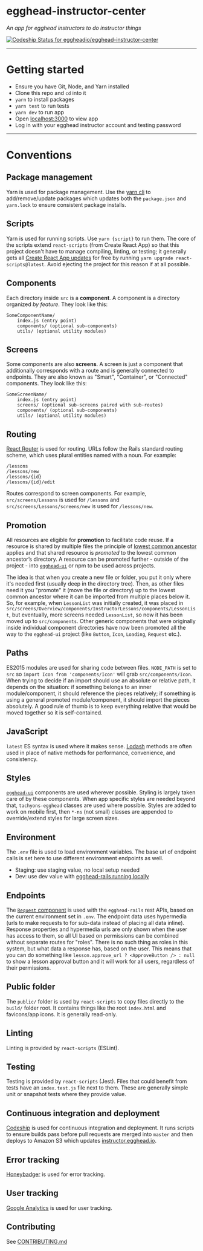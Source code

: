 # egghead-instructor-center

_An app for egghead instructors to do instructor things_

[ ![Codeship Status for eggheadio/egghead-instructor-center](https://app.codeship.com/projects/3a4afe00-8808-0134-e6cc-2e5dfce30ebc/status?branch=master)](https://app.codeship.com/projects/183842)

---

# Getting started

- Ensure you have Git, Node, and Yarn installed
- Clone this repo and `cd` into it
- `yarn` to install packages
- `yarn test` to run tests
- `yarn dev` to run app
- Open [localhost:3000](http://localhost:3000) to view app
- Log in with your egghead instructor account and testing password

---

# Conventions

## Package management

Yarn is used for package management. Use the [yarn cli](https://yarnpkg.com/en/docs/usage) to add/remove/update packages which updates both the `package.json` and `yarn.lock` to ensure consistent package installs. 

## Scripts

Yarn is used for running scripts. Use `yarn {script}` to run them. The core of the scripts extend `react-scripts` (from Create React App) so that this project doesn't have to manage compiling, linting, or testing; it generally gets all [Create React App updates](https://github.com/facebookincubator/create-react-app/releases) for free by running `yarn upgrade react-scripts@latest`. Avoid ejecting the project for this reason if at all possible.

## Components

Each directory inside `src` is a **component**. A component is a directory organized _by feature_. They look like this:

```
SomeComponentName/
    index.js (entry point)
    components/ (optional sub-components)
    utils/ (optional utility modules)
```

## Screens

Some components are also **screens**. A screen is just a component that additionally corresponds with a route and is generally connected to endpoints. They are also known as "Smart", "Container", or "Connected" components. They look like this:

```
SomeScreenName/
    index.js (entry point)
    screens/ (optional sub-screens paired with sub-routes)
    components/ (optional sub-components)
    utils/ (optional utility modules)
```

## Routing

[React Router](https://reacttraining.com/react-router/) is used for routing. URLs follow the Rails standard routing scheme, which uses plural entities named with a noun. For example:

```
/lessons
/lessons/new
/lessons/{id}
/lessons/{id}/edit
```

Routes correspond to screen components. For example, `src/screens/Lessons` is used for `/lessons` and `src/screens/Lessons/screens/new` is used for `/lessons/new`.

## Promotion

All resources are eligible for **promotion** to facilitate code reuse. If a resource is shared by multiple files the principle of [lowest common ancestor](https://en.wikipedia.org/wiki/Lowest_common_ancestor) applies and that shared resource is _promoted_ to the lowest common ancestor’s directory. A resource can be promoted further - outside of the project - into [`egghead-ui`](https://styleguide.egghead.io) or npm to be used across projects.

The idea is that when you create a new file or folder, you put it only where it's needed first (usually deep in the directory tree). Then, as other files need it you "promote" it (move the file or directory) up to the lowest common ancestor where it can be imported from multiple places below it. So, for example, when `LessonList` was initially created, it was placed in `src/screens/Overview/components/InstructorLessons/components/LessonList`, but eventually, more screens needed `LessonList`, so now it has been moved up to `src/components`. Other generic components that were originally inside individual component directories have now been promoted all the way to the `egghead-ui` project (like `Button`, `Icon`, `Loading`, `Request` etc.).

## Paths

ES2015 modules are used for sharing code between files. `NODE_PATH` is set to `src` so `import Icon from 'components/Icon'` will grab `src/components/Icon`. When trying to decide if an import should use an absolute or relative path, it depends on the situation: if something belongs to an inner module/component, it should reference the pieces relatively; if something is using a general promoted module/component, it should import the pieces absolutely. A good rule of thumb is to keep everything relative that would be moved together so it is self-contained.

## JavaScript

`latest` ES syntax is used where it makes sense. [Lodash](lodash.com) methods are often used in place of native methods for performance, convenience, and consistency.

## Styles

[`egghead-ui`](https://styleguide.egghead.io) components are used wherever possible. Styling is largely taken care of by these components. When app specific styles are needed beyond that, `tachyons-egghead` classes are used where possible. Styles are added to work on mobile first, then `*-ns` (not small) classes are appended to override/extend styles for large screen sizes.

## Environment

The `.env` file is used to load environment variables. The base url of endpoint calls is set here to use different environment endpoints as well.

- Staging: use staging value, no local setup needed
- Dev: use dev value with [egghead-rails running locally](https://gist.github.com/trevordmiller/35dcf0a705b8cb610178f18a135ea6e3)

## Endpoints

The [`Request` component](https://styleguide.egghead.io) is used with the `egghead-rails` rest APIs, based on the current environment set in `.env`. The endpoint data uses hypermedia (urls to make requests to for sub-data instead of placing all data inline). Response properties and hypermedia urls are only shown when the user has access to them, so all UI based on permissions can be combined without separate routes for "roles". There is no such thing as roles in this system, but what data a response has, based on the user. This means that you can do something like `lesson.approve_url ? <ApproveButton /> : null` to show a lesson approval button and it will work for all users, regardless of their permissions.

## Public folder

The `public/` folder is used by `react-scripts` to copy files directly to the `build/` folder root. It contains things like the root `index.html` and favicons/app icons. It is generally read-only.

## Linting

Linting is provided by `react-scripts` (ESLint).

## Testing

Testing is provided by `react-scripts` (Jest). Files that could benefit from tests have an `index.test.js` file next to them. These are generally simple unit or snapshot tests where they provide value.

## Continuous integration and deployment

[Codeship](https://app.codeship.com/projects/183842) is used for continuous integration and deployment. It runs scripts to ensure builds pass before pull requests are merged into `master` and then deploys to Amazon S3 which updates [instructor.egghead.io](https://instructor.egghead.io).

## Error tracking

[Honeybadger](https://app.honeybadger.io/projects/51180/faults?q=-is%3Aresolved+-is%3Aignored) is used for error tracking.

## User tracking

[Google Analytics](https://analytics.google.com/analytics/web/?authuser=1#report/defaultid/a36512724w134681887p138806178/) is used for user tracking.

## Contributing

See [CONTRIBUTING.md](CONTRIBUTING.md)
